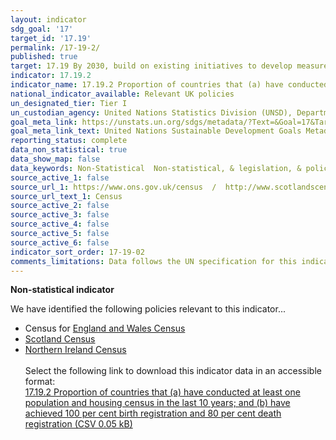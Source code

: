 ```yaml
---
layout: indicator
sdg_goal: '17'
target_id: '17.19'
permalink: /17-19-2/
published: true
target: 17.19 By 2030, build on existing initiatives to develop measurements of progress on sustainable development that complement gross domestic product, and support statistical capacity-building in developing countries
indicator: 17.19.2
indicator_name: 17.19.2 Proportion of countries that (a) have conducted at least one population and housing census in the last 10 years; and (b) have achieved 100 per cent birth registration and 80 per cent death registration
national_indicator_available: Relevant UK policies
un_designated_tier: Tier I
un_custodian_agency: United Nations Statistics Division (UNSD), Department of Economic and Social Affairs, United Nations
goal_meta_link: https://unstats.un.org/sdgs/metadata/?Text=&Goal=17&Target=17.19
goal_meta_link_text: United Nations Sustainable Development Goals Metadata (PDF 469 KB)
reporting_status: complete
data_non_statistical: true
data_show_map: false
data_keywords: Non-Statistical  Non-statistical, & legislation, & policy
source_active_1: false
source_url_1: https://www.ons.gov.uk/census  /  http://www.scotlandscensus.gov.uk/  /  https://www.nisra.gov.uk/statistics/census
source_url_text_1: Census
source_active_2: false
source_active_3: false
source_active_4: false
source_active_5: false
source_active_6: false
indicator_sort_order: 17-19-02
comments_limitations: Data follows the UN specification for this indicator. This indicator has been identified in collaboration with topic experts.
---
```

**Non-statistical indicator**

We have identified the following policies relevant to this indicator...

- Census for [England and Wales Census](https://www.ons.gov.uk/census)
- [Scotland Census](http://www.scotlandscensus.gov.uk/)
- [Northern Ireland Census](https://www.nisra.gov.uk/statistics/census)<br><br> Select the following link to download this indicator data in an accessible format:<br>[17.19.2 Proportion of countries that (a) have conducted at least one population and housing census in the last 10 years; and (b) have achieved 100 per cent birth registration and 80 per cent death registration (CSV 0.05 kB)](https://sustainabledevelopment-uk.github.io/sdg-data/data/17-19-2.csv)